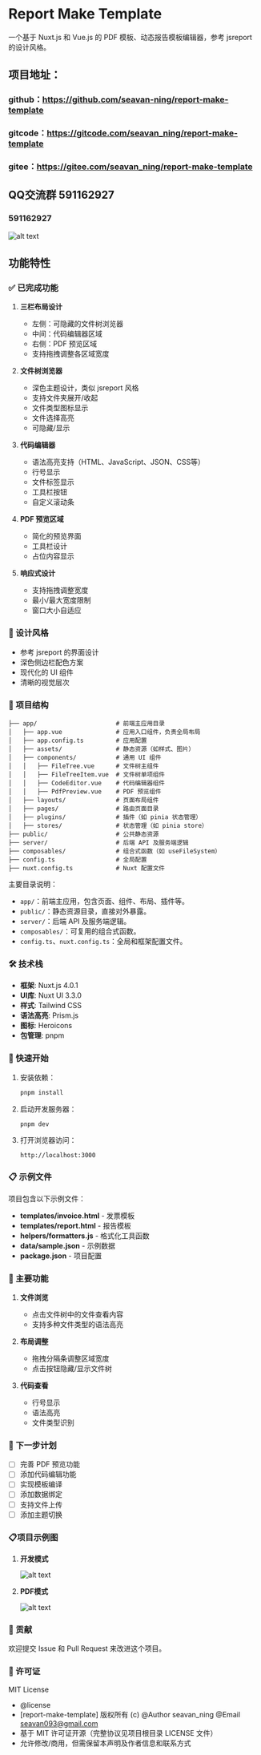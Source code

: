# Report Make Template

一个基于 Nuxt.js 和 Vue.js 的 PDF 模板、动态报告模板编辑器，参考 jsreport 的设计风格。

## 项目地址：
 ### github：https://github.com/seavan-ning/report-make-template
 ### gitcode：https://gitcode.com/seavan_ning/report-make-template
 ### gitee：https://gitee.com/seavan_ning/report-make-template

## QQ交流群 591162927

### 591162927

![alt text](./public/img/qrcode_1754565549836.jpg)

## 功能特性

### ✅ 已完成功能

1. **三栏布局设计**
   - 左侧：可隐藏的文件树浏览器
   - 中间：代码编辑器区域
   - 右侧：PDF 预览区域
   - 支持拖拽调整各区域宽度

2. **文件树浏览器**
   - 深色主题设计，类似 jsreport 风格
   - 支持文件夹展开/收起
   - 文件类型图标显示
   - 文件选择高亮
   - 可隐藏/显示

3. **代码编辑器**
   - 语法高亮支持（HTML、JavaScript、JSON、CSS等）
   - 行号显示
   - 文件标签显示
   - 工具栏按钮
   - 自定义滚动条

4. **PDF 预览区域**
   - 简化的预览界面
   - 工具栏设计
   - 占位内容显示

5. **响应式设计**
   - 支持拖拽调整宽度
   - 最小/最大宽度限制
   - 窗口大小自适应

### 🎨 设计风格

- 参考 jsreport 的界面设计
- 深色侧边栏配色方案
- 现代化的 UI 组件
- 清晰的视觉层次

### 📁 项目结构


```
├── app/                      # 前端主应用目录
│   ├── app.vue               # 应用入口组件，负责全局布局
│   ├── app.config.ts         # 应用配置
│   ├── assets/               # 静态资源（如样式、图片）
│   ├── components/           # 通用 UI 组件
│   │   ├── FileTree.vue      # 文件树主组件
│   │   ├── FileTreeItem.vue  # 文件树单项组件
│   │   ├── CodeEditor.vue    # 代码编辑器组件
│   │   ├── PdfPreview.vue    # PDF 预览组件
│   ├── layouts/              # 页面布局组件
│   ├── pages/                # 路由页面目录
│   ├── plugins/              # 插件（如 pinia 状态管理）
│   ├── stores/               # 状态管理（如 pinia store）
├── public/                   # 公共静态资源
├── server/                   # 后端 API 及服务端逻辑
├── composables/              # 组合式函数（如 useFileSystem）
├── config.ts                 # 全局配置
├── nuxt.config.ts            # Nuxt 配置文件
```

主要目录说明：
- `app/`：前端主应用，包含页面、组件、布局、插件等。
- `public/`：静态资源目录，直接对外暴露。
- `server/`：后端 API 及服务端逻辑。
- `composables/`：可复用的组合式函数。
- `config.ts`、`nuxt.config.ts`：全局和框架配置文件。

### 🛠️ 技术栈

- **框架**: Nuxt.js 4.0.1
- **UI库**: Nuxt UI 3.3.0
- **样式**: Tailwind CSS
- **语法高亮**: Prism.js
- **图标**: Heroicons
- **包管理**: pnpm

### 🚀 快速开始

1. 安装依赖：
   ```bash
   pnpm install
   ```

2. 启动开发服务器：
   ```bash
   pnpm dev
   ```

3. 打开浏览器访问：
   ```
   http://localhost:3000
   ```

### 📋 示例文件

项目包含以下示例文件：

- **templates/invoice.html** - 发票模板
- **templates/report.html** - 报告模板
- **helpers/formatters.js** - 格式化工具函数
- **data/sample.json** - 示例数据
- **package.json** - 项目配置

### 🔧 主要功能

1. **文件浏览**
   - 点击文件树中的文件查看内容
   - 支持多种文件类型的语法高亮

2. **布局调整**
   - 拖拽分隔条调整区域宽度
   - 点击按钮隐藏/显示文件树

3. **代码查看**
   - 行号显示
   - 语法高亮
   - 文件类型识别

### 🎯 下一步计划

- [ ] 完善 PDF 预览功能
- [ ] 添加代码编辑功能
- [ ] 实现模板编译
- [ ] 添加数据绑定
- [ ] 支持文件上传
- [ ] 添加主题切换

### 📋项目示例图

1. **开发模式**

   ![alt text](./public/img/dev.png)

2. **PDF模式**

   ![alt text](./public//img//PDF.png)


### 🤝 贡献

欢迎提交 Issue 和 Pull Request 来改进这个项目。

### 📄 许可证

MIT License


 * @license
 * [report-make-template] 版权所有 (c)
   @Author seavan_ning
   @Email <seavan093@gmail.com>
 * 基于 MIT 许可证开源（完整协议见项目根目录 LICENSE 文件）
 * 允许修改/商用，但需保留本声明及作者信息和联系方式
